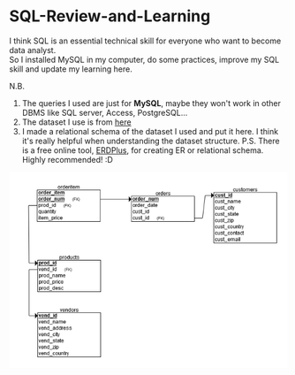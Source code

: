 # SQL-Review-and-Learning

I think SQL is an essential technical skill for everyone who want to become data analyst.  
So I installed MySQL in my computer, do some practices, improve my SQL skill and update my learning here.  

N.B. 

1. The queries I used are just for **MySQL**, maybe they won't work in other DBMS like SQL server, Access, PostgreSQL...
2. The dataset I use is from [here]('forta.com/books/0672336073/')
3. I made a relational schema of the dataset I used and put it here. I think it's really helpful when understanding the dataset structure. 
P.S. There is a free online tool, [ERDPlus](https://erdplus.com/#/), for creating ER or relational schema. Highly recommended! :D

![Relational_Schema](https://github.com/YutongLiu/SQL-Practice-and-Learning/blob/master/erdplus-diagram-withbackground.png)
     
